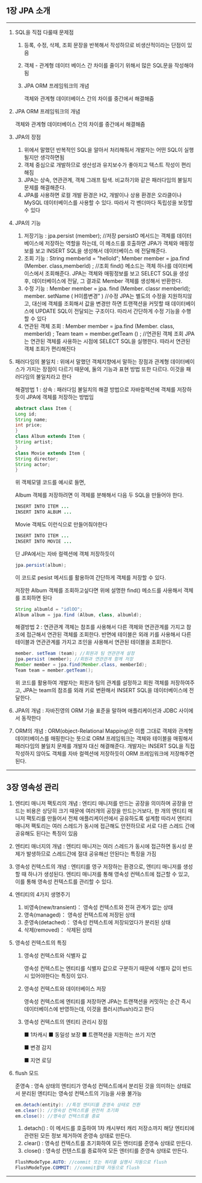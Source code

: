 ## 1장 JPA 소개
<hr>

1. SQL을 직접 다룰때 문제점
    1. 등록, 수정, 삭제, 조회 문장을 반복해서 작성하므로 비생산적이라는 단점이 있음
    2. 객체 - 관계형 데이터 베이스 간 차이를 줄이기 위해서 많은 SQL문을 작성해야됨
    3. JPA ORM 프레임워크의 개념

       객체와 관계형 데이터베이스 간의 차이를 중간에서 해결해줌

2. JPA ORM 프레임워크의 개념

   객체와 관계형 데이터베이스 간의 차이를 중간에서 해결해줌

3. JPA의 장점
    1. 위에서 말했던 반복적인 SQL을 알아서 처리해줘서 개발자는 어떤 SQL이 실행될지만 생각하면됨
    2. 객체 중심으로 개발하므로 생산성과 유지보수가 좋아지고 텍스트 작성이 편리해짐
    3. JPA는 상속, 연관관계, 객체 그래프 탐색. 비교하기와 같은 패러다임의 불일치 문제를 해결해준다.
    4. JPA를 사용하면 로컬 개발 환경은 H2, 개발이나 상용 환경은 오라클이나 MySQL 데이터베이스를 사용할 수 있다. 따라서 각 벤더마다 독립성을 보장할 수 있다
4. JPA의 기능
    1. 저장기능 :
       jpa.persist (member); //저장
       persistO 메서드는 객체를 데이터베이스에 저장하는 역할을 하는데, 이 메소드를 호출하면 JPA가 객체와 매핑정보를 보고 INSERT SQL을 생성해서 데이터베이스 에 전달해준다.
    2. 조회 기능 :
       String memberld = "hellold";
       Member member = jpa.find (Member. class,memberld) ; //조회
       find() 메소드는 객체 하나를 데이터베이스에서 조회해준다. JPA는 객체와 매핑정보를 보고 SELECT SQL을 생성 후, 데이터베이스에 전달, 그 결과로 Member 객체를 생성해서 반환한다.
    3. 수정 기능 :
       Member member = jpa. find (Member. classr memberld);
       member. setName ( H이름변경” ) //수정
       JPA는 별도의 수정을 지원하지않고, 대신에 객체를 조회해서 값을 변경만 하면 트랜잭션을 커밋할 때 데이터베이스에 UPDATE SQL이 전달되는 구조이다. 따라서 간단하게 수정 기능을 수행할 수 있다
    4. 연관된 객체 조회 :
       Member member = jpa.find (Member. class, memberld) ;
       Team team = member.getTeam () ; //연관된 객체 조회
       JPA는 연관된 객체를 사용하는 시점에 SELECT SQL을 실행한다. 따라서 연관된 객체 조회가 편리해진다
5. 패러다임의 불일치 : 위에서 말했던 객체지향에서 말하는 장점과 관계형 데이터베이스가 가지는 장점이 다르기 때문에, 둘의 기능과 표현 방법 또한 다르다. 이것을 패러다임의 불일치라고 한다

   해결방법 1 : 상속 : 패러다임 불일치의 해결 방법으로 자바컬렉션에 객체를 저장하듯이 JPA에 객체를 저장하는 방법임

    ```java
    abstract class Item {
    Long id;
    String name;
    int price;
    }
    class Album extends Item {
    String artist;
    }
    class Movie extends Item {
    String director;
    String actor;
    }
    ```

   위 객체모델 코드를 예시로 들면,

   Album 객체를 저장하려면 이 객체를 분해해서 다음 두 SQL을 만들어야 한다.
   ```java
   INSERT INTO ITEM ...
   INSERT INTO ALBUM ...
   ```
   Movie 객체도 이런식으로 만들어줘야한다
   ```java
   INSERT INTO ITEM ...
   INSERT INTO MOVIE ...
   ```
   단 JPA에서는 자바 컬렉션에 객체 저장하듯이
   ```java
   jpa.persist(album);
   ```
   이 코드로 pesist 메서드를 활용하여 간단하게 객체를 저장할 수 있다.

   저장한 Album 객체를 조회하고싶다면 위에 설명한 find() 메소드를 사용해서 객체를 조회하면 된다
   ```java
   String albumld = "idlOO";
   Album album = jpa.find (Album, class, albumld);
   ```
   해결방법 2 : 연관관계
   객체는 참조를 사용해서 다른 객체와 연관관계를 가지고 참조에 접근해서 연관된
   객체를 조회한다. 반면에 테이블은 외래 키를 사용해서 다른 테이블과 연관관계를
   가지고 조인을 사용해서 연관된 테이블을 조회한다.

    ```java
    member. setTeam (team); //회원과 팀 연관관계 설정
    jpa.persist (member); //회원과 연관관계 함께 저장
    Member member = jpa.find(Member.class, memberId);
    Team team = member.getTeam(); 
    ```

   위 코드를 활용하여 개발자는 회원과 팀의 관계를 설정하고 회원 객체를 저장하여주고, JPA는 team의 참조를 외래 키로 변환해서 INSERT SQL을 데이터베이스에 전달한다.

6. JPA의 개념 : 자바진영의 ORM 기술 표준을 말하며 애플리케이션과 JDBC 사이에서 동작한다
7. ORM의 개념 : ORM(object-Relational Mapping)은 이름 그대로 객체와 관계형 데이터베이스를 매핑한다는 뜻으로 ORM 프레임워크는 객체와 테이블을 매핑해서 패러다임의 불일치 문제를 개발자 대신 해결해준다. 개발자는 INSERT SQL을 직접 작성하지 않아도 객체를 자바 컬렉션에 저장하듯이 ORM 프레임워크에 저장해주면 된다.
<hr>

## 3장 영속성 관리

1. 엔티티 매니저 팩토리의 개념 :
   엔티티 매니저를 만드는 공장을 의미하며 공장을 만드는 비용은 상당히 크기 때문에 여러개의 공장을 만드는거보다, 한 개의 엔티티 매니저 팩토리를 만들어서 전체 애플리케이션에서 공유하도록 설계함 따라서 엔티티 매니저 팩토리는 여러 스레드가 동시에 접근해도 안전하므로 서로 다른 스레드 간에 공유해도 된다는 특징이 있음
2. 엔티티 매너지의 개념 :
   엔티티 매니저는 여러 스레드가 동시에 접근하면 동시성 문제가 발생하므로 스레드간에 절대 공유해선 안된다는 특징을 가짐
3. 영속성 컨텍스트의 개념 : 엔티티를 영구 저장하는 환경으로, 엔티티 매니저를 생성할 때 하나가 생성된다. 엔티티 매니저를 통해 영속성 컨텍스트에 접근할 수 있고, 이를 통해 영속성 컨텍스트를 관리할 수 있다.
4. 엔티티의 4가지 생명주기
    1. 비영속(new/transient)： 영속성 컨텍스트와 전혀 관계가 없는 상태
    2. 영속(managed)： 영속성 컨텍스트에 저장된 상태
    3. 준영속(detached)： 영속성 컨텍스트에 저장되었다가 분리된 상태
    4. 삭제(removed)： 삭제된 상태
5. 영속성 컨텍스트의 특징
    1. 영속성 컨텍스트와 식별자 값

       영속성 컨텍스트는 엔티티를 식별자 값으로 구분하기 때문에 식별자 값이 반드시 있어야한다는 특징이 있다.

    2. 영속성 컨텍스트와 데이터베이스 저장

       영속성 컨텍스트에 엔티티를 저장하면 JPA는 트랜잭션을 커밋하는 순간 즉시 데이터베이스에 반영하는데, 이것을 플러시(flush)라고 한다

    3. 영속성 컨텍스트의 엔티티 관리시 장점

       ■ 1차캐시
       ■ 동일성 보장
       ■ 트랜잭션을 지원하는 쓰기 지연

       ■ 변경 감지

       ■ 지연 로딩

6. flush 모드

   준영속 : 영속 상태의 엔티티가 영속성 컨텍스트에서 분리된 것을 의미하는 상태로서 분리된 엔티티는 영속성 컨텍스트의 기능을 사용 불가능

    ```java
    em.detach(entity): //특정 엔티티를 준영속 상태로 전환
    em.clear(): //영속성 컨텍스트를 완전히 초기화
    em.close(): //영속성 컨텍스트를 종료
    ```

    1. detach() : 이 메서드를 호출하여 1차 캐시부터 캐리 저장소까지 해당 엔티티에 관련된 모든 정보 제거하여 준영속 상태로 만든다.
    2. clear() : 영속성 컨텍스트를 초기화하여 모든 엔터티를 준영속 상태로 만든다.
    3. close() : 영속성 컨텐스트를 종료하여 모든 엔터티를 준영속 상태로 만든다.

    ```java
    FlushModeType.AUTO: //commit 또는 쿼리를 실행시 자동으로 flush
    FlushModeType.COMMIT: //commit할때 자동으로 flush
    ```


<hr>